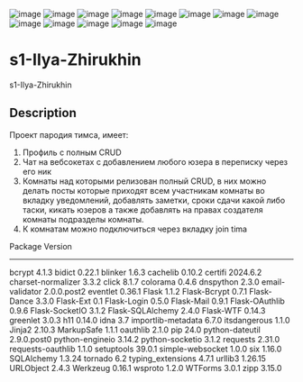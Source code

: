 ![image](https://github.com/ITIS-BISD/s1-Ilya-Zhirukhin/assets/99948155/e5deeaa0-b2f3-4b4c-b33a-9185659e0a36)
![image](https://github.com/ITIS-BISD/s1-Ilya-Zhirukhin/assets/99948155/c2823951-ae6e-495d-954a-d5b2e50a6b7e)
![image](https://github.com/ITIS-BISD/s1-Ilya-Zhirukhin/assets/99948155/60773ebe-c0c6-4bb8-8ed4-03975f9d1e78)
![image](https://github.com/ITIS-BISD/s1-Ilya-Zhirukhin/assets/99948155/066ee659-d4ae-4550-b4e6-206e60d80f17)
![image](https://github.com/ITIS-BISD/s1-Ilya-Zhirukhin/assets/99948155/a2d14629-ea65-4254-9ee9-c7f50c21013c)
![image](https://github.com/ITIS-BISD/s1-Ilya-Zhirukhin/assets/99948155/49c4784e-6302-4c57-8295-0b7682853fd8)
![image](https://github.com/ITIS-BISD/s1-Ilya-Zhirukhin/assets/99948155/b8748385-b6f6-4583-aceb-19046b646b4a)
![image](https://github.com/ITIS-BISD/s1-Ilya-Zhirukhin/assets/99948155/de47f6ee-cc9b-4890-982d-04313ca2b358)
![image](https://github.com/ITIS-BISD/s1-Ilya-Zhirukhin/assets/99948155/8f3f6c5f-9e9a-4758-8ba4-89c253f3544f)
![image](https://github.com/ITIS-BISD/s1-Ilya-Zhirukhin/assets/99948155/49cb9715-bc65-4a3f-aaab-8fa414b658b2)
![image](https://github.com/ITIS-BISD/s1-Ilya-Zhirukhin/assets/99948155/bb0aeb4b-73d3-4f65-b64c-d64fe81254b7)
![image](https://github.com/ITIS-BISD/s1-Ilya-Zhirukhin/assets/99948155/f4990dea-161d-4a32-9075-f4da18454e3a)
![image](https://github.com/ITIS-BISD/s1-Ilya-Zhirukhin/assets/99948155/962c60f8-0f6d-45c5-9686-0ee453371edc)




# s1-Ilya-Zhirukhin
s1-Ilya-Zhirukhin 
## Description
Проект пародия тимса, имеет:
1. Профиль с полным CRUD
2. Чат на вебсокетах с добавлением любого юзера в переписку через его ник
3. Комнаты над которыми релизован полный CRUD, в них можно делать посты которые приходят всем участникам комнаты во вкладку уведомлений, добавлять заметки, сроки сдачи какой либо таски, кикать юзеров а также добавлять на правах создателя комнаты подразделы комнаты.
4. К комнатам можно подключиться через вкладку join tima 

 


Package            Version
------------------ -----------
bcrypt             4.1.3
bidict             0.22.1
blinker            1.6.3
cachelib           0.10.2
certifi            2024.6.2
charset-normalizer 3.3.2
click              8.1.7
colorama           0.4.6
dnspython          2.3.0
email-validator    2.0.0.post2
eventlet           0.36.1
Flask              1.1.2
Flask-Bcrypt       0.7.1
Flask-Dance        3.3.0
Flask-Ext          0.1
Flask-Login        0.5.0
Flask-Mail         0.9.1
Flask-OAuthlib     0.9.6
Flask-SocketIO     3.1.2
Flask-SQLAlchemy   2.4.0
Flask-WTF          0.14.3
greenlet           3.0.3
h11                0.14.0
idna               3.7
importlib-metadata 6.7.0
itsdangerous       1.1.0
Jinja2             2.10.3
MarkupSafe         1.1.1
oauthlib           2.1.0
pip                24.0
python-dateutil    2.9.0.post0
python-engineio    3.14.2
python-socketio    3.1.2
requests           2.31.0
requests-oauthlib  1.1.0
setuptools         39.0.1
simple-websocket   1.0.0
six                1.16.0
SQLAlchemy         1.3.24
tornado            6.2
typing_extensions  4.7.1
urllib3            1.26.15
URLObject          2.4.3
Werkzeug           0.16.1
wsproto            1.2.0
WTForms            3.0.1
zipp               3.15.0
